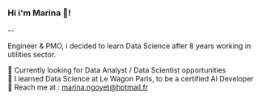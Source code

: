 ### Hi i'm Marina 👋!
--

<!--
**mngoyet/mngoyet** is a ✨ _special_ ✨ repository because its `README.md` (this file) appears on your GitHub profile.

-->
Engineer & PMO, i decided to learn Data Science after 8 years working in utilities sector. 

🔭 Currently looking for Data Analyst / Data Scientist opportunities  <br/>
🚋 I learned Data Science at Le Wagon Paris, to be a certified AI Developer  <br/>
📧 Reach me at : marina.ngoyet@hotmail.fr  <br/>
